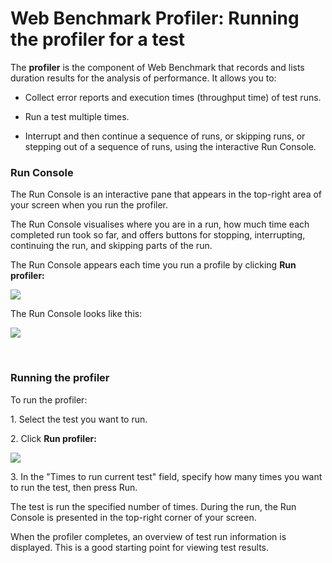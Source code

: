 # Web Benchmark Profiler: Running the profiler for a test

The **profiler** is the component of Web Benchmark that records and lists duration results for the analysis of performance. It allows you to:

- Collect error reports and execution times (throughput time) of test runs.
- Run a test multiple times.

- Interrupt and then continue a sequence of runs, or skipping runs, or stepping out of a sequence of runs, using the interactive Run Console.

### Run Console

The Run Console is an interactive pane that appears in the top-right area of your screen when you run the profiler.

The Run Console visualises where you are in a run, how much time each completed run took so far, and offers buttons for stopping, interrupting, continuing the run, and skipping parts of the run.

The Run Console appears each time you run a profile by clicking **Run profiler:**

![](/api/Web%20and%20app%20UIs/Testing%20your%20web%20application%20with%20USoft%20Web%20Benchmark/assets/1570b369-5278-4b14-8c79-e33dffbe4300.png)

The Run Console looks like this:

![](/api/Web%20and%20app%20UIs/Testing%20your%20web%20application%20with%20USoft%20Web%20Benchmark/assets/d4251628-da0f-426d-a708-88ca376c3529.png)

 

### Running the profiler

To run the profiler:

1. Select the test you want to run.

2. Click **Run profiler:**

![](/api/Web%20and%20app%20UIs/Testing%20your%20web%20application%20with%20USoft%20Web%20Benchmark/assets/917e588c-5cd4-4d86-ba77-f11f3f22da3b.png)

3. In the "Times to run current test" field, specify how many times you want to run the test, then press Run.

The test is run the specified number of times. During the run, the Run Console is presented in the top-right corner of your screen.

When the profiler completes, an overview of test run information is displayed. This is a good starting point for viewing test results.